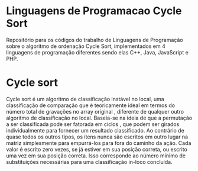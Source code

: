 # Linguagens de Programacao Cycle Sort
Repositório para os códigos do trabalho de Linguagens de Programação sobre o algoritmo de ordenação Cycle Sort, implementados em 4 linguagens de programação diferentes sendo elas C++, Java, JavaScript e PHP.

# Cycle sort
Cycle sort é um algoritmo de classificação instável no local, uma classificação de comparação que é teoricamente ideal em termos do número total de gravações no array original , diferente de qualquer outro algoritmo de classificação no local. Baseia-se na ideia de que a permutação a ser classificada pode ser fatorada em ciclos , que podem ser girados individualmente para fornecer um resultado classificado.
Ao contrário de quase todos os outros tipos, os itens nunca são escritos em outro lugar na matriz simplesmente para empurrá-los para fora do caminho da ação. Cada valor é escrito zero vezes, se já estiver em sua posição correta, ou escrito uma vez em sua posição correta. Isso corresponde ao número mínimo de substituições necessárias para uma classificação in-loco concluída.
